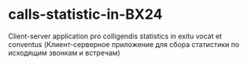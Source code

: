 # calls-statistic-in-BX24
Client-server application pro colligendis statistics in exitu vocat et conventus (Клиент-серверное приложение для сбора статистики по исходящим звонкам и встречам)
